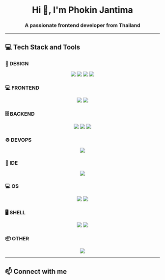 <h1 align="center">Hi 👋, I'm Phokin Jantima</h1>
<h3 align="center">A passionate frontend developer from Thailand</h3>

---

## 💻 Tech Stack and Tools

### 🎨 DESIGN
<p align="center">
  <img src="https://img.shields.io/badge/-Adobe-%23FF0000?logo=adobe&logoColor=white" />
  <img src="https://img.shields.io/badge/-Figma-%2300C4CC?logo=figma&logoColor=white" />
  <img src="https://img.shields.io/badge/-Framer-black?logo=framer&logoColor=white" />
  <img src="https://img.shields.io/badge/-Blender-%23F5792A?logo=blender&logoColor=white" />
</p>

### 💻 FRONTEND
<p align="center">
  <img src="https://img.shields.io/badge/-React-%2320232a?logo=react&logoColor=%2361DAFB" />
  <img src="https://img.shields.io/badge/-Next.js-black?logo=next.js" />
</p>

### 🗄️ BACKEND
<p align="center">
  <img src="https://img.shields.io/badge/-Node.js-%23339933?logo=node.js&logoColor=white" />
  <img src="https://img.shields.io/badge/-GraphQL-E10098?logo=graphql&logoColor=white" />
  <img src="https://img.shields.io/badge/-PostgreSQL-%23336791?logo=postgresql&logoColor=white" />
</p>

### ⚙️ DEVOPS
<p align="center">
  <img src="https://img.shields.io/badge/-Docker-%232496ED?logo=docker&logoColor=white" />
</p>

### 🧠 IDE
<p align="center">
  <img src="https://img.shields.io/badge/-VS%20Code-%23007ACC?logo=visual-studio-code&logoColor=white" />
</p>

### 💻 OS
<p align="center">
  <img src="https://img.shields.io/badge/-macOS-%23000000?logo=apple&logoColor=white" />
  <img src="https://img.shields.io/badge/-Windows-%230078D6?logo=windows&logoColor=white" />
</p>

### 🖥️ SHELL
<p align="center">
  <img src="https://img.shields.io/badge/-iTerm2-%23000000?logo=iterm2&logoColor=white" />
  <img src="https://img.shields.io/badge/-Oh%20My%20Posh-%23FBA918?logo=oh-my-posh&logoColor=white" />
</p>

### 📦 OTHER
<p align="center">
  <img src="https://img.shields.io/badge/-ChatGPT-00A67E?logo=openai&logoColor=white" />
</p>

---

## 📫 Connect with me

<p align="center">
  <a href="https://fb.com/phokin4720"><img src="https://img.shields.io/badge/-Fa

